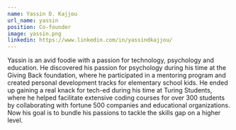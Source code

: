 ```yaml
---
name: Yassin D. Kajjou
url_name: yassin
position: Co-founder
image: yassin.png
linkedin: https://www.linkedin.com/in/yassindkajjou/
---
```

Yassin is an avid foodie with a passion for technology, psychology and education. He discovered his passion for psychology during his time at the Giving Back foundation, where he participated in a mentoring program and created personal development tracks for elementary school kids. He ended up gaining a real knack for tech-ed during his time at Turing Students, where he helped facilitate extensive coding courses for over 300 students by collaborating with fortune 500 companies and educational organizations. Now his goal is to bundle his passions to tackle the skills gap on a higher level.